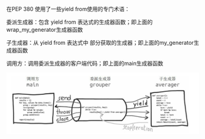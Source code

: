 在PEP 380 使用了一些yield from使用的专门术语：

委派生成器：包含 yield from <iterable> 表达式的生成器函数；即上面的wrap_my_generator生成器函数

子生成器：从 yield from 表达式中 <iterable> 部分获取的生成器；即上面的my_generator生成器函数

调用方：调用委派生成器的客户端代码；即上面的main生成器函数

![三者之间的关系](.assets/img.png)